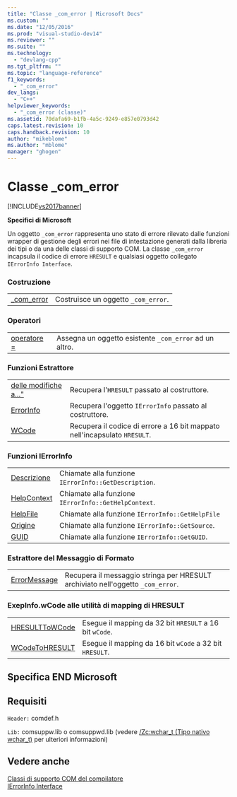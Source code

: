 ```yaml
---
title: "Classe _com_error | Microsoft Docs"
ms.custom: ""
ms.date: "12/05/2016"
ms.prod: "visual-studio-dev14"
ms.reviewer: ""
ms.suite: ""
ms.technology: 
  - "devlang-cpp"
ms.tgt_pltfrm: ""
ms.topic: "language-reference"
f1_keywords: 
  - "_com_error"
dev_langs: 
  - "C++"
helpviewer_keywords: 
  - "_com_error (classe)"
ms.assetid: 70dafa69-b1fb-4a5c-9249-e857e0793d42
caps.latest.revision: 10
caps.handback.revision: 10
author: "mikeblome"
ms.author: "mblome"
manager: "ghogen"
---
```

# Classe _com_error
[!INCLUDE[vs2017banner](../assembler/inline/includes/vs2017banner.md)]

**Specifici di Microsoft**  
  
 Un oggetto `_com_error` rappresenta uno stato di errore rilevato dalle funzioni wrapper di gestione degli errori nei file di intestazione generati dalla libreria dei tipi o da una delle classi di supporto COM.  La classe `_com_error` incapsula il codice di errore `HRESULT` e qualsiasi oggetto collegato `IErrorInfo Interface`.  
  
### Costruzione  
  
|||  
|-|-|  
|[\_com\_error](../cpp/com-error-com-error.md)|Costruisce un oggetto `_com_error`.|  
  
### Operatori  
  
|||  
|-|-|  
|[operatore \=](../cpp/com-error-operator-equal.md)|Assegna un oggetto esistente `_com_error` ad un altro.|  
  
### Funzioni Estrattore  
  
|||  
|-|-|  
|[delle modifiche a..."](../cpp/com-error-error.md)|Recupera l'`HRESULT` passato al costruttore.|  
|[ErrorInfo](../cpp/com-error-errorinfo.md)|Recupera l'oggetto `IErrorInfo` passato al costruttore.|  
|[WCode](../cpp/com-error-wcode.md)|Recupera il codice di errore a 16 bit mappato nell'incapsulato `HRESULT`.|  
  
### Funzioni IErrorInfo  
  
|||  
|-|-|  
|[Descrizione](../cpp/com-error-description.md)|Chiamate alla funzione `IErrorInfo::GetDescription`.|  
|[HelpContext](../cpp/com-error-helpcontext.md)|Chiamate alla funzione `IErrorInfo::GetHelpContext`.|  
|[HelpFile](../cpp/com-error-helpfile.md)|Chiamate alla funzione `IErrorInfo::GetHelpFile`|  
|[Origine](../cpp/com-error-source.md)|Chiamate alla funzione `IErrorInfo::GetSource`.|  
|[GUID](../cpp/com-error-guid.md)|Chiamate alla funzione `IErrorInfo::GetGUID`.|  
  
### Estrattore del Messaggio di Formato  
  
|||  
|-|-|  
|[ErrorMessage](../cpp/com-error-errormessage.md)|Recupera il messaggio stringa per HRESULT archiviato nell'oggetto `_com_error`.|  
  
### ExepInfo.wCode alle utilità di mapping di HRESULT  
  
|||  
|-|-|  
|[HRESULTToWCode](../cpp/com-error-hresulttowcode.md)|Esegue il mapping da 32 bit `HRESULT` a 16 bit `wCode`.|  
|[WCodeToHRESULT](../cpp/com-error-wcodetohresult.md)|Esegue il mapping da 16 bit `wCode` a 32 bit `HRESULT`.|  
  
## Specifica END Microsoft  
  
## Requisiti  
 `Header:` comdef.h  
  
 `Lib:` comsuppw.lib o comsuppwd.lib \(vedere [\/Zc:wchar\_t \(Tipo nativo wchar\_t\)](../build/reference/zc-wchar-t-wchar-t-is-native-type.md) per ulteriori informazioni\)  
  
## Vedere anche  
 [Classi di supporto COM del compilatore](../cpp/compiler-com-support-classes.md)   
 [IErrorInfo Interface](http://msdn.microsoft.com/it-it/4dda6909-2d9a-4727-ae0c-b5f90dcfa447)